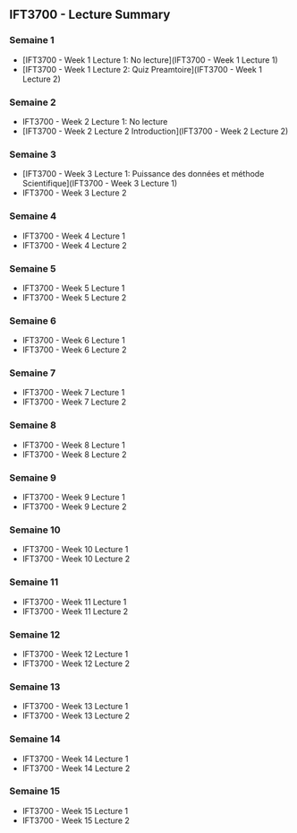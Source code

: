 ## IFT3700 - Lecture Summary

### Semaine 1

- [IFT3700 - Week 1 Lecture 1: No lecture](IFT3700 - Week 1 Lecture 1)
- [IFT3700 - Week 1 Lecture 2: Quiz Preamtoire](IFT3700 - Week 1 Lecture 2)

### Semaine 2

- IFT3700 - Week 2 Lecture 1: No lecture
- [IFT3700 - Week 2 Lecture 2 Introduction](IFT3700 - Week 2 Lecture 2)

### Semaine 3

- [IFT3700 - Week 3 Lecture 1: Puissance des données et méthode Scientifique](IFT3700 - Week 3 Lecture 1)
- IFT3700 - Week 3 Lecture 2

### Semaine 4

- IFT3700 - Week 4 Lecture 1
- IFT3700 - Week 4 Lecture 2

### Semaine 5

- IFT3700 - Week 5 Lecture 1
- IFT3700 - Week 5 Lecture 2

### Semaine 6

- IFT3700 - Week 6 Lecture 1
- IFT3700 - Week 6 Lecture 2

### Semaine 7

- IFT3700 - Week 7 Lecture 1
- IFT3700 - Week 7 Lecture 2

### Semaine 8

- IFT3700 - Week 8 Lecture 1
- IFT3700 - Week 8 Lecture 2

### Semaine 9

- IFT3700 - Week 9 Lecture 1
- IFT3700 - Week 9 Lecture 2

### Semaine 10

- IFT3700 - Week 10 Lecture 1
- IFT3700 - Week 10 Lecture 2

### Semaine 11

- IFT3700 - Week 11 Lecture 1
- IFT3700 - Week 11 Lecture 2

### Semaine 12

- IFT3700 - Week 12 Lecture 1
- IFT3700 - Week 12 Lecture 2

### Semaine 13

- IFT3700 - Week 13 Lecture 1
- IFT3700 - Week 13 Lecture 2

### Semaine 14

- IFT3700 - Week 14 Lecture 1
- IFT3700 - Week 14 Lecture 2

### Semaine 15

- IFT3700 - Week 15 Lecture 1
- IFT3700 - Week 15 Lecture 2

